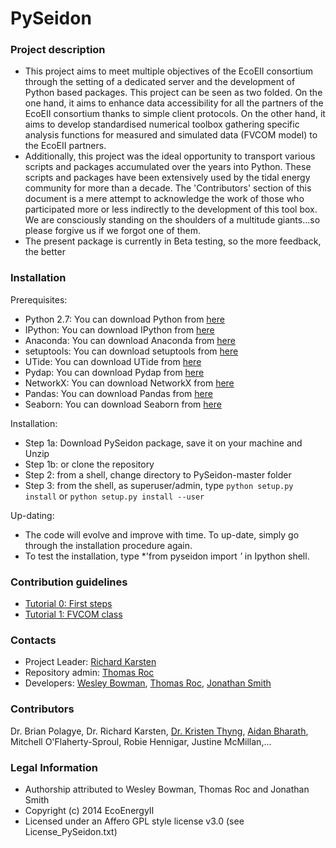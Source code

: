 PySeidon
================

### Project description ###
* This project aims to meet multiple objectives of the EcoEII consortium
  through the setting of a dedicated server and the development of Python
  based packages. This project can be seen as two folded. On the one 
  hand, it aims to enhance data accessibility for all the partners of 
  the EcoEII consortium thanks to simple client protocols. On the other 
  hand, it aims to develop standardised numerical toolbox gathering 
  specific analysis functions for measured and simulated data (FVCOM model)
  to the EcoEII partners.
* Additionally, this project was the ideal opportunity to transport various
  scripts and packages accumulated over the years into Python. These scripts
  and packages have been extensively used by the tidal energy community for
  more than a decade. The 'Contributors' section of this document is a 
  mere attempt to acknowledge the work of those who participated more or
  less indirectly to the development of this tool box. We are consciously
  standing on the shoulders of a multitude giants...so please forgive us
  if we forgot one of them.  
* The present package is currently in Beta testing, so the more feedback,
  the better

### Installation ###
Prerequisites:
* Python 2.7: You can download Python from [here](http://www.python.org/download) 
* IPython: You can download IPython from [here](http://ipython.org/)
* Anaconda: You can download Anaconda from [here](http://continuum.io/downloads#all)
* setuptools: You can download setuptools from [here](https://pypi.python.org/pypi/setuptools#installation-instructions)
* UTide: You can download UTide from [here](https://github.com/wesleybowman/UTide)
* Pydap: You can download Pydap from [here](http://www.pydap.org/)
* NetworkX: You can download NetworkX from [here](http://networkx.github.io/documentation/latest/install.html)
* Pandas: You can download Pandas from [here](http://pandas.pydata.org/pandas-docs/stable/install.html)
* Seaborn: You can download Seaborn from [here](http://web.stanford.edu/~mwaskom/software/seaborn/installing.html)


Installation:
* Step 1a: Download PySeidon package, save it on your machine and Unzip
* Step 1b: or clone the repository
* Step 2: from a shell, change directory to PySeidon-master folder
* Step 3: from the shell, as superuser/admin, type `python setup.py install`
  or `python setup.py install --user`

Up-dating:
* The code will evolve and improve with time. To up-date, simply go through
  the installation procedure again.
* To test the installation, type *'from pyseidon import *'* in Ipython shell.

### Contribution guidelines ###
* [Tutorial 0: First steps](http://nbviewer.ipython.org/github/GrumpyNounours/PySeidon/blob/master/PySeidon_tuto_0.ipynb)
* [Tutorial 1: FVCOM class](http://nbviewer.ipython.org/github/GrumpyNounours/PySeidon/blob/master/PySeidon_tuto_1.ipynb)

### Contacts ###
* Project Leader: [Richard Karsten](richard.karsten@acadiau.ca)
* Repository admin: [Thomas Roc](thomas.roc@acadiau.ca)
* Developers: [Wesley Bowman](https://github.com/wesleybowman), [Thomas Roc](thomas.roc@acadiau.ca), [Jonathan Smith](https://github.com/LaVieEnRoux)

### Contributors ###
Dr. Brian Polagye, Dr. Richard Karsten, [Dr. Kristen Thyng](https://github.com/kthyng), [Aidan Bharath](https://github.com/Aidan-Bharath), Mitchell O'Flaherty-Sproul, Robie Hennigar, Justine McMillan,...

### Legal Information ###
* Authorship attributed to Wesley Bowman, Thomas Roc and Jonathan Smith
* Copyright (c) 2014 EcoEnergyII
* Licensed under an Affero GPL style license v3.0 (see License_PySeidon.txt)
